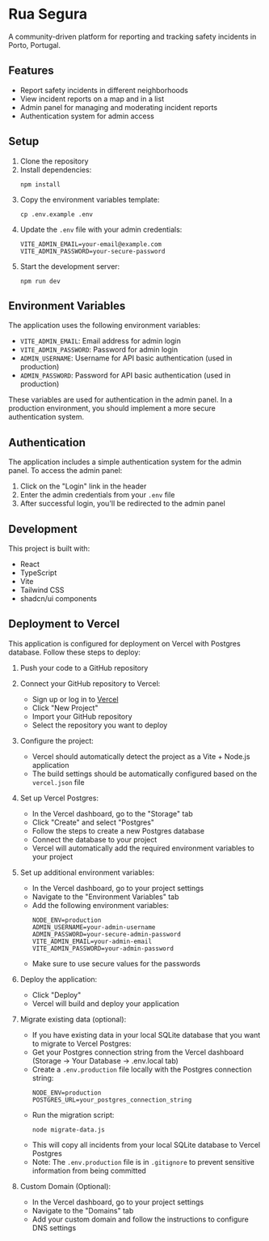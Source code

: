 # Rua Segura

A community-driven platform for reporting and tracking safety incidents in Porto, Portugal.

## Features

- Report safety incidents in different neighborhoods
- View incident reports on a map and in a list
- Admin panel for managing and moderating incident reports
- Authentication system for admin access

## Setup

1. Clone the repository
2. Install dependencies:
   ```
   npm install
   ```
3. Copy the environment variables template:
   ```
   cp .env.example .env
   ```
4. Update the `.env` file with your admin credentials:
   ```
   VITE_ADMIN_EMAIL=your-email@example.com
   VITE_ADMIN_PASSWORD=your-secure-password
   ```
5. Start the development server:
   ```
   npm run dev
   ```

## Environment Variables

The application uses the following environment variables:

- `VITE_ADMIN_EMAIL`: Email address for admin login
- `VITE_ADMIN_PASSWORD`: Password for admin login
- `ADMIN_USERNAME`: Username for API basic authentication (used in production)
- `ADMIN_PASSWORD`: Password for API basic authentication (used in production)

These variables are used for authentication in the admin panel. In a production environment, you should implement a more secure authentication system.

## Authentication

The application includes a simple authentication system for the admin panel. To access the admin panel:

1. Click on the "Login" link in the header
2. Enter the admin credentials from your `.env` file
3. After successful login, you'll be redirected to the admin panel

## Development

This project is built with:

- React
- TypeScript
- Vite
- Tailwind CSS
- shadcn/ui components 

## Deployment to Vercel

This application is configured for deployment on Vercel with Postgres database. Follow these steps to deploy:

1. Push your code to a GitHub repository

2. Connect your GitHub repository to Vercel:
   - Sign up or log in to [Vercel](https://vercel.com)
   - Click "New Project"
   - Import your GitHub repository
   - Select the repository you want to deploy

3. Configure the project:
   - Vercel should automatically detect the project as a Vite + Node.js application
   - The build settings should be automatically configured based on the `vercel.json` file

4. Set up Vercel Postgres:
   - In the Vercel dashboard, go to the "Storage" tab
   - Click "Create" and select "Postgres"
   - Follow the steps to create a new Postgres database
   - Connect the database to your project
   - Vercel will automatically add the required environment variables to your project

5. Set up additional environment variables:
   - In the Vercel dashboard, go to your project settings
   - Navigate to the "Environment Variables" tab
   - Add the following environment variables:
     ```
     NODE_ENV=production
     ADMIN_USERNAME=your-admin-username
     ADMIN_PASSWORD=your-secure-admin-password
     VITE_ADMIN_EMAIL=your-admin-email
     VITE_ADMIN_PASSWORD=your-admin-password
     ```
   - Make sure to use secure values for the passwords

6. Deploy the application:
   - Click "Deploy"
   - Vercel will build and deploy your application

7. Migrate existing data (optional):
   - If you have existing data in your local SQLite database that you want to migrate to Vercel Postgres:
   - Get your Postgres connection string from the Vercel dashboard (Storage → Your Database → .env.local tab)
   - Create a `.env.production` file locally with the Postgres connection string:
     ```
     NODE_ENV=production
     POSTGRES_URL=your_postgres_connection_string
     ```
   - Run the migration script:
     ```
     node migrate-data.js
     ```
   - This will copy all incidents from your local SQLite database to Vercel Postgres
   - Note: The `.env.production` file is in `.gitignore` to prevent sensitive information from being committed

8. Custom Domain (Optional):
   - In the Vercel dashboard, go to your project settings
   - Navigate to the "Domains" tab
   - Add your custom domain and follow the instructions to configure DNS settings 